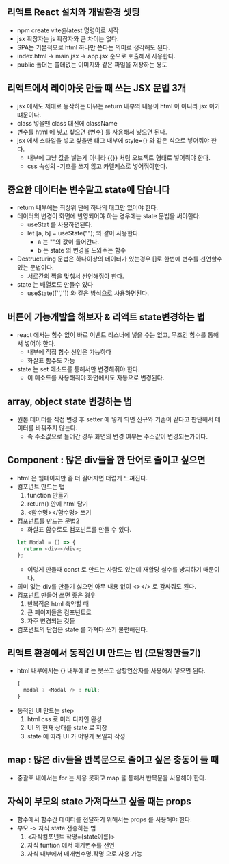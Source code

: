## 리액트 React 설치와 개발환경 셋팅

- npm create vite@latest 명령어로 시작
- jsx 확장자는 js 확장자와 큰 차이는 없다.
- SPA는 기본적으로 html 하나만 쓴다는 의미로 생각해도 된다.
- index.html -> main.jsx -> app.jsx 순으로 호출해서 사용한다.
- public 폴더는 쓸데없는 이미지와 같은 파일을 저장하는 용도

## 리액트에서 레이아웃 만들 때 쓰는 JSX 문법 3개

- jsx 에서도 제대로 동작하는 이유는 return 내부의 내용이 html 이 아니라 jsx 이기 떄문이다.
- class 넣을땐 class 대신에 className
- 변수를 html 에 넣고 싶으면 {변수} 를 사용해서 넣으면 된다.
- jsx 에서 스타일을 넣고 싶을땐 태그 내부에 style={} 와 같은 식으로 넣어줘야 한다.
  - 내부에 그냥 값을 넣는게 아니라 {{}} 처럼 오브젝트 형태로 넣어줘야 한다.
  - css 속성의 -기호를 쓰지 않고 카멜케스로 넣어줘야한다.

## 중요한 데이터는 변수말고 state에 담습니다

- return 내부에는 최상위 단에 하나의 태그만 있어야 한다.
- 데이터의 변경이 화면에 반영되어야 하는 경우에는 state 문법을 써야한다.
  - useStat 를 사용하면된다.
  - let [a, b] = useState(""); 와 같이 사용한다.
    - a 는 ""의 값이 들어간다.
    - b 는 state 의 변경을 도와주는 함수
- Destructuring 문법은 하나이상의 데이터가 있는경우 []로 한번에 변수를 선언할수 있는 문법이다.
  - 서로간의 짝을 맞춰서 선언해줘야 한다.
- state 는 배열로도 만들수 있다
  - useState(['','']) 와 같은 방식으로 사용하면된다.

## 버튼에 기능개발을 해보자 & 리액트 state변경하는 법

- react 에서는 함수 없이 바로 이벤트 리스너에 넣을 수는 없고, 무조건 함수를 통해서 넣어야 한다.
  - 내부에 직접 함수 선언은 가능하다
  - 화살표 함수도 가능
- state 는 set 메소드를 통해서만 변경해줘야 한다.
  - 이 메소드를 사용해줘야 화면에서도 자동으로 변경된다.

## array, object state 변경하는 법

- 원본 데이터를 직접 변경 후 setter 에 넣게 되면 신규와 기존이 같다고 판단해서 데이터를 바꿔주지 않는다.
  - 즉 주소값으로 들어간 경우 화면의 변경 여부는 주소값이 변경되는가이다.

## Component : 많은 div들을 한 단어로 줄이고 싶으면

- html 은 웹페이지만 좀 더 길어지면 더럽게 느껴진다.
- 컴포넌트 만드는 법
  1. function 만들기
  2. return() 안에 html 담기
  3. <함수명></함수명> 쓰기
- 컴포넌트를 만드는 문법2
  - 화살표 함수로도 컴포넌트를 만들 수 있다.
  ```javascript
  let Modal = () => {
    return <div></div>;
  };
  ```
  - 이렇게 만들때 const 로 만드는 사람도 있는데 재할당 실수를 방지하기 때문이다.
- 의미 없는 div를 만들기 싫으면 아무 내용 없이 <></> 로 감싸줘도 된다.
- 컴포넌트 만들어 쓰면 좋은 경우
  1. 반복적은 html 축약할 때
  2. 큰 페이지들은 컴포넌트로
  3. 자주 변경되는 것들
- 컴포넌트의 단점은 state 를 가져다 쓰기 불편해진다.

## 리액트 환경에서 동적인 UI 만드는 법 (모달창만들기)

- html 내부에서는 {} 내부에 if 는 못쓰고 삼항연산자를 사용해서 넣으면 된다.
  ```javascript
  {
    modal ? <Modal /> : null;
  }
  ```
- 동적인 UI 만드는 step
  1. html css 로 미리 디자인 완성
  2. UI 의 현재 상태를 state 로 저장
  3. state 에 따라 UI 가 어떻게 보일지 작성

## map : 많은 div들을 반복문으로 줄이고 싶은 충동이 들 때

- 중괄호 내에서는 for 는 사용 못하고 map 을 통해서 반복문을 사용해야 한다.

## 자식이 부모의 state 가져다쓰고 싶을 때는 props

- 함수에서 함수간 데이터를 전달하기 위해서는 props 를 사용해야 한다.
- 부모 -> 자식 state 전송하는 법
  1. <자식컴포넌트 작명={state이름}>
  2. 자식 funtion 에서 매개변수를 선언
  3. 자식 내부에서 매개변수명.작명 으로 사용 가능
